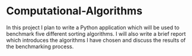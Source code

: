 # Computational-Algorithms

In this project I plan to write a Python application which will be used to benchmark five different sorting algorithms. I will also write a brief report which introduces the algorithms I have chosen and discuss the results of the benchmarking process.
